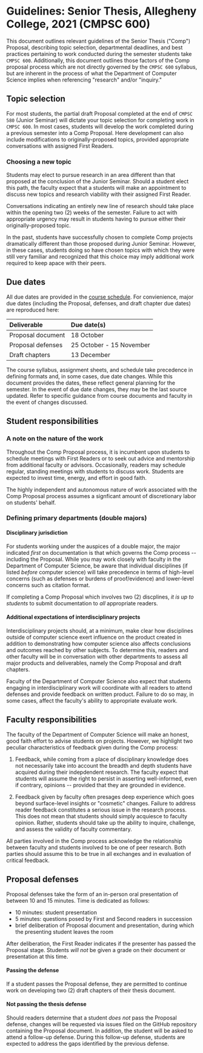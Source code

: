 # Guidelines: Senior Thesis, Allegheny College, 2021 (CMPSC 600)

This document outlines relevant guidelines of the Senior Thesis ("Comp") Proposal, describing topic selection, departmental deadlines, and best practices pertaining to work conducted during the semester students take `CMPSC 600`. Additionally, this document outlines those factors of the Comp proposal process which are not directly governed by the `CMPSC 600` syllabus, but are inherent in the process of what the Department of Computer Science implies when referencing "research" and/or "inquiry."

## Topic selection

For most students, the partial draft Proposal completed at the end of `CMPSC 580` (Junior Seminar) will dictate your topic selection for completing work in `CMPSC 600`. In most cases, students will develop the work completed during a previous semester into a Comp Proposal. Here development can also include modifications to originally-proposed topics, provided appropriate conversations with assigned First Readers.

### Choosing a new topic

Students may elect to pursue research in an area different than that proposed at the conclusion of the Junior Seminar. Should a student elect this path, the faculty expect that a students will make an appointment to discuss new topics and research viability with their assigned First Reader.

Conversations indicating an entirely new line of research should take place within the opening two (2) weeks of the semester. Failure to act with appropriate urgency may result in students having to pursue either their originally-proposed topic.

In the past, students have successfully chosen to complete Comp projects dramatically different than those proposed during Junior Seminar. However, in these cases, students doing so have chosen topics with which they were still very familiar and recognized that this choice may imply additional work required to keep apace with their peers.

## Due dates

All due dates are provided in the [course schedule](https://chompe.rs/cmpsc-600-2021-schedule). For convienience, major due dates (including the Proposal, defenses, and draft chapter due dates) are reproduced here:

|Deliverable      |Due date(s) |
|:----------------|:-----------|
|Proposal document|18 October  |
|Proposal defenses  |25 October - 15 November |
|Draft chapters   |13 December |

The course syllabus, assignment sheets, and schedule take precedence in defining formats and, in some cases, due date changes. While this document provides the dates, these reflect general planning for the semester. In the event of due date changes, they may be the last source updated. Refer to specific guidance from course documents and faculty in the event of changes discussed.

## Student responsibilities

### A note on the nature of the work

Throughout the Comp Proposal process, it is incumbent upon students to schedule meetings with First Readers or to seek out advice and mentorship from additional faculty or advisors. Occasionally, readers may schedule regular, standing meetings with students to discuss work. Students are expected to invest time, energy, and effort in good faith. 

The highly independent and autonomous nature of work associated with the Comp Proposal process assumes a signficant amount of discretionary labor on students' behalf.

### Defining primary departments (double majors)

#### Disciplinary jurisdiction

For students working under the auspices of a double major, the major indicated _first_ on documentation is that which governs the Comp process -- including the Proposal. While you may work closely with faculty in the Department of Computer Science, be aware that individual disciplines (if listed _before_ computer science) will take precedence in terms of high-level concerns (such as defenses or burdens of proof/evidence) and lower-level concerns such as citation format. 

If completing a Comp Proposal which involves two (2) discplines, _it is up to students_ to submit documentation to _all_ appropriate readers.

#### Additional expectations of interdisciplinary projects

Interdisciplinary projects should, at a minimum, make clear how disciplines outside of computer science exert influence on the product created in addition to demonstrating how computer science also affects conclusions and outcomes reached by other subjects. To determine this, readers and other faculty will be in conversation with other departments to assess all major products and deliverables, namely the Comp Proposal and draft chapters.

Faculty of the Department of Computer Science also expect that students engaging in interdisciplinary work will coordinate with all readers to attend defenses and provide feedback on written product. Failure to do so may, in some cases, affect the faculty's ability to appropriate evaluate work.

## Faculty responsibilities

The faculty of the Department of Computer Science will make an honest, good faith effort to advise students on projects. However, we highlight two peculiar characteristics of feedback given during the Comp process:

1. Feedback, while coming from a place of disciplinary knowledge does not necessarily take into account the breadth and depth students have acquired during their indepdendent research. The faculty expect that students will assume the right to persist in asserting well-informed, even if contrary, opinions -- provided that they are grounded in evidence.

2. Feedback given by faculty often presages deep experience which goes beyond surface-level insights or "cosmetic" changes. Failure to address reader feedback constitutes a serious issue in the research process. This does not mean that students should simply acquiesce to faculty opinion. Rather, students should take up the ability to inquire, challenge, and assess the validity of faculty commentary.
    
All parties involved in the Comp process acknowledge the relationship between faculty and students involved to be one of peer research. Both parties should assume this to be true in all exchanges and in evaluation of critical feedback.

## Proposal defenses

Proposal defenses take the form of an in-person oral presentation of between 10 and 15 minutes. Time is dedicated as follows:

* 10 minutes: student presentation
* 5 minutes: questions posed by First and Second readers in succession
* brief deliberation of Proposal document and presentation, during which the presenting student leaves the room

After deliberation, the First Reader indicates if the presenter has passed the Proposal stage. Students _will not_ be given a grade on their document or presentation at this time.

#### Passing the defense

If a student passes the Proposal defense, they are permitted to continue work on developing two (2) draft chapters of their thesis document.

#### Not passing the thesis defense

Should readers determine that a student _does not_ pass the Proposal defense, changes will be requested via issues filed on the GitHub repository containing the Proposal document. In addition, the student will be asked to attend a follow-up defense. During this follow-up defense, students are expected to address the gaps identified by the previous defense.
